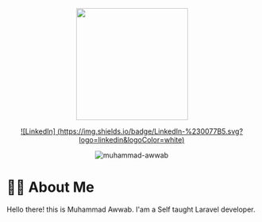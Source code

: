 <div id="header" align="center">
  <img src="https://media.giphy.com/media/1CfFTtmLsjY6mbJfrz/giphy.gif" width="225"/>

<!--   [![Facebook] (https://img.shields.io/badge/Facebook-%231877F2.svg?logo=Facebook&logoColor=white)](https://facebook.com/timalsinayuvraj) 
  [![Instagram] (https://img.shields.io/badge/Instagram-%23E4405F.svg?logo=Instagram&logoColor=white)](https://instagram.com/yuvrajtimalsina)  -->
  [![LinkedIn] (https://img.shields.io/badge/LinkedIn-%230077B5.svg?logo=linkedin&logoColor=white)](https://www.linkedin.com/in/muhammad-awwab-hisan-429256244) 
<!--   [![Stack Overflow] (https://img.shields.io/badge/-Stackoverflow-FE7A16?logo=stack-overflow&logoColor=white)](https://stackoverflow.com/users/yuvraj-timalsina)  -->
<!--   [![Twitter] (https://img.shields.io/badge/Twitter-%231DA1F2.svg?logo=Twitter&logoColor=white)](https://twitter.com/timalsinayuvraj) -->
<p> <img src="https://komarev.com/ghpvc/?username=wbzy05&label=Profile%20Views&color=0e75b6&style=flat" alt="muhammad-awwab" /> </p>
</div>

# 🧑‍💻 About Me
Hello there! this is Muhammad Awwab. I'am a Self taught Laravel developer.









<!--
**wbzy05/wbzy05** is a ✨ _special_ ✨ repository because its `README.md` (this file) appears on your GitHub profile.

Here are some ideas to get you started:

- 🔭 I’m currently working on ...
- 🌱 I’m currently learning ...
- 👯 I’m looking to collaborate on ...
- 🤔 I’m looking for help with ...
- 💬 Ask me about ...
- 📫 How to reach me: ...
- 😄 Pronouns: ...
- ⚡ Fun fact: ...
-->
